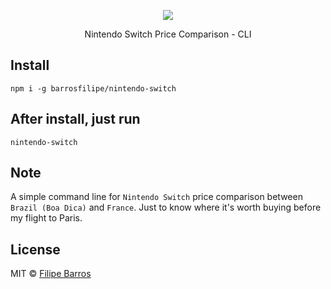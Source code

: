 <p align="center">
  <img src="https://i.imgur.com/BWdu1sS.png">
</p>

<p align="center">
  Nintendo Switch Price Comparison - CLI
</p>

## Install

```
npm i -g barrosfilipe/nintendo-switch
```

## After install, just run

```
nintendo-switch
```

## Note

A simple command line for `Nintendo Switch` price comparison between `Brazil (Boa Dica)` and `France`. Just to know where it's worth buying before my flight to Paris.

## License

MIT © [Filipe Barros](https://github.com/barrosfilipe)
